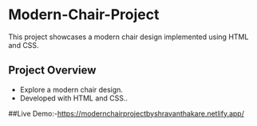 # Modern-Chair-Project
This project showcases a modern chair design implemented using HTML and CSS.

## Project Overview
- Explore a modern chair design.
- Developed with HTML and CSS..

##Live Demo:-https://modernchairprojectbyshravanthakare.netlify.app/

